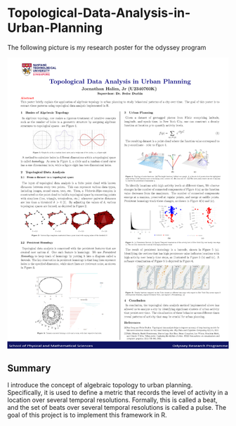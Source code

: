 # Topological-Data-Analysis-in-Urban-Planning

The following picture is my research poster for the odyssey program

![alt text](https://github.com/JoenathanHalim/Topological-Data-Analysis-in-Urban-Planning/blob/main/Topological%20Data%20Analysis%20in%20Urban%20Planning.png)

## Summary
I introduce the concept of algebraic topology to urban planning. Specifically, it is used to define a metric that records the level of activity in a location over several temporal resolutions. Formally, this is called a beat, and the set of beats over several temporal resolutions is called a pulse. The goal of this project is to implement this framework in R.

